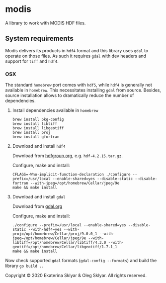 # modis
A library to work with MODIS HDF files.

## System requirements

Modis delivers its products in `hdf4` format and this library uses `gdal` 
to operate on those files. As such it requires `gdal` with dev headers
and support for `tiff` and `hdf4`.

### OSX

The standard `homebrew` port comes with `hdf5`, while `hdf4` is generally 
not available in `homebrew`. This necessitates installing `gdal` from 
source. Besides, source installation allows to dramatically reduce the 
number of dependencies.  

1.  Install dependencies available in `homebrew`

    ```
    brew install pkg-config
    brew install libtiff
    brew install libgeotiff
    brew install proj
    brew install gfortran
    ```

1.  Download and install `hdf4`

    Download from 
[hdfgroup.org](https://portal.hdfgroup.org/display/support/Download+HDF4), 
e.g. `hdf-4.2.15.tar.gz`.

    Configure, make and install:
    ```
    CFLAGS=-Wno-implicit-function-declaration ./configure --prefix=/usr/local --enable-shared=yes --disable-static --disable-fortran --with-jpeg=/opt/homebrew/Cellar/jpeg/9e
    make && make install
    ```

1.  Download and install `gdal`

    Download from [gdal.org](https://gdal.org/download.html)

    Configure, make and install:
    ```
    ./configure --prefix=/usr/local --enable-shared=yes --disable-static --with-hdf4=yes --with-proj=/opt/homebrew/Cellar/proj/9.0.0_1 --with-jpeg=/opt/homebrew/Cellar/jpeg/9e --with-libtiff=/opt/homebrew/Cellar/libtiff/4.3.0 --with-geotiff=/opt/homebrew/Cellar/libgeotiff/1.7.1_1
    make && make install
    ```

Now check supported `gdal` formats (`gdal-config --formats`) and build the library `go build .`.


Copyright © 2020 Ekaterina Sklyar & Oleg Sklyar. All rights reserved.
